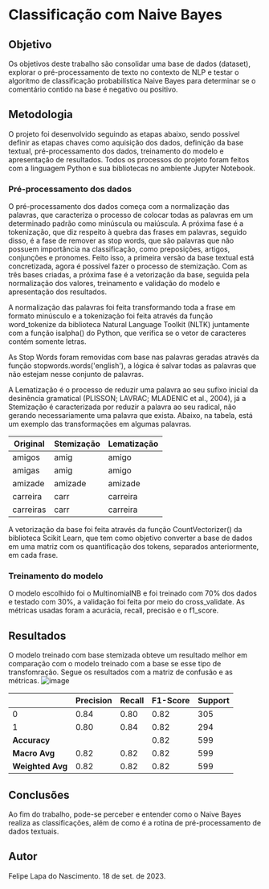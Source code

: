 # Classificação com Naive Bayes

## Objetivo

Os objetivos deste trabalho são consolidar uma base de dados (dataset), explorar o pré-processamento de texto no contexto de NLP e testar o algoritmo de classificação probabilística Naive Bayes para determinar se o comentário contido na base é negativo ou positivo. 

## Metodologia

O projeto foi desenvolvido seguindo as etapas abaixo, sendo possível definir as etapas chaves como aquisição dos dados, definição da base textual, pré-processamento dos dados, treinamento do modelo e apresentação de resultados. Todos os processos do projeto foram feitos com a linguagem Python e sua bibliotecas no ambiente Jupyter Notebook.

### Pré-processamento dos dados
O pré-processamento dos dados começa com a normalização das palavras, que caracteriza o processo de colocar todas as palavras em um determinado padrão como minúscula ou maiúscula. A próxima fase é a tokenização, que diz respeito à quebra das frases em palavras, seguido disso, é a fase de remover as stop words, que são palavras que não possuem importância na classificação, como preposições, artigos, conjunções e pronomes. Feito isso, a primeira versão da base textual está concretizada, agora é possível fazer o processo de stemização. Com as três bases criadas, a próxima fase é a vetorização da base, seguida pela normalização dos valores, treinamento e validação do modelo e apresentação dos resultados.

A normalização das palavras foi feita transformando toda a frase em formato minúsculo e a tokenização foi feita através da função word_tokenize da biblioteca  Natural Language Toolkit (NLTK) juntamente com a função isalpha()  do Python, que verifica se o vetor de caracteres contém somente letras.

As Stop Words foram removidas com base nas  palavras geradas através da  função stopwords.words('english'), a lógica é salvar todas as palavras que  não estejam nesse conjunto de palavras.

A Lematização é o processo de reduzir uma palavra ao seu sufixo inicial da desinência gramatical (PLISSON; LAVRAC; MLADENIC et al., 2004), já a Stemização é caracterizada por reduzir a palavra ao seu radical, não gerando necessariamente uma palavra que exista. Abaixo, na tabela, está um exemplo das transformações em algumas palavras.

| Original   | Stemização | Lematização |
|------------|------------|-------------|
| amigos     | amig       | amigo       |
| amigas     | amig       | amigo       |
| amizade    | amizade    | amizade     |
| carreira   | carr       | carreira    |
| carreiras  | carr       | carreira    |

A vetorização da base foi feita através da função CountVectorizer() da biblioteca Scikit Learn, que tem como objetivo converter a base de dados em uma matriz com os quantificação dos tokens, separados anteriormente, em cada frase.

### Treinamento do modelo

O modelo escolhido foi o MultinomialNB e foi treinado com 70% dos dados e testado com 30%, a validação foi feita por meio do cross_validate. As métricas usadas foram a acurácia, recall, precisão e o f1_score.

## Resultados

O modelo treinado com base stemizada obteve um resultado melhor em comparação com o modelo treinado com a base se esse tipo de transfomração. Segue os resultados com a matriz de confusão e as métricas.
![image](https://github.com/user-attachments/assets/5778e3fb-1827-422b-a9aa-b153c6fa220c)

|            | Precision | Recall | F1-Score | Support |
|------------|-----------|--------|----------|---------|
| 0          | 0.84      | 0.80   | 0.82     | 305     |
| 1          | 0.80      | 0.84   | 0.82     | 294     |
| **Accuracy**    |           |        | 0.82     | 599     |
| **Macro Avg**   | 0.82      | 0.82   | 0.82     | 599     |
| **Weighted Avg**| 0.82      | 0.82   | 0.82     | 599     |

## Conclusões

Ao fim do trabalho, pode-se perceber e entender como o Naive Bayes realiza as classificações, além de como é a rotina de pré-processamento de dados textuais.

## Autor

Felipe Lapa do Nascimento.
18 de set. de 2023.
